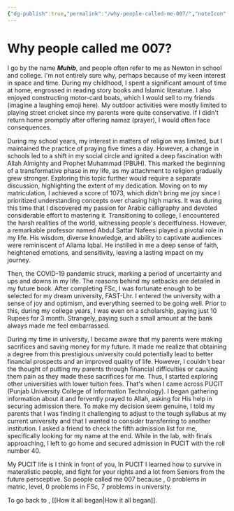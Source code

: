 ```yaml
---
{"dg-publish":true,"permalink":"/why-people-called-me-007/","noteIcon":""}
---
```



# Why people called me 007?

I go by the name _**Muhib**_, and people often refer to me as Newton in school and college. I'm not entirely sure why, perhaps because of my keen interest in space and time. During my childhood, I spent a significant amount of time at home, engrossed in reading story books and Islamic literature. I also enjoyed constructing motor-card boats, which I would sell to my friends (imagine a laughing emoji here). My outdoor activities were mostly limited to playing street cricket since my parents were quite conservative. If I didn't return home promptly after offering namaz (prayer), I would often face consequences.

During my school years, my interest in matters of religion was limited, but I maintained the practice of praying five times a day. However, a change in schools led to a shift in my social circle and ignited a deep fascination with Allah Almighty and Prophet Muhammad (PBUH). This marked the beginning of a transformative phase in my life, as my attachment to religion gradually grew stronger. Exploring this topic further would require a separate discussion, highlighting the extent of my dedication. Moving on to my matriculation, I achieved a score of 1073, which didn't bring me joy since I prioritized understanding concepts over chasing high marks. It was during this time that I discovered my passion for Arabic calligraphy and devoted considerable effort to mastering it. Transitioning to college, I encountered the harsh realities of the world, witnessing people's deceitfulness. However, a remarkable professor named Abdul Sattar Nafeesi played a pivotal role in my life. His wisdom, diverse knowledge, and ability to captivate audiences were reminiscent of Allama Iqbal. He instilled in me a deep sense of faith, heightened emotions, and sensitivity, leaving a lasting impact on my journey.

  
Then, the COVID-19 pandemic struck, marking a period of uncertainty and ups and downs in my life. The reasons behind my setbacks are detailed in my future book. After completing FSc, I was fortunate enough to be selected for my dream university, FAST-Lhr. I entered the university with a sense of joy and optimism, and everything seemed to be going well. Prior to this, during my college years, I was even on a scholarship, paying just 10 Rupees for 3 month. Strangely, paying such a small amount at the bank always made me feel embarrassed.   

During my time in university, I became aware that my parents were making sacrifices and saving money for my future. It made me realize that obtaining a degree from this prestigious university could potentially lead to better financial prospects and an improved quality of life. However, I couldn't bear the thought of putting my parents through financial difficulties or causing them pain as they made these sacrifices for me. Thus, I started exploring other universities with lower tuition fees. That's when I came across PUCIT (Punjab University College of Information Technology). I began gathering information about it and fervently prayed to Allah, asking for His help in securing admission there. To make my decision seem genuine, I told my parents that I was finding it challenging to adjust to the tough syllabus at my current university and that I wanted to consider transferring to another institution. I asked a friend to check the fifth admission list for me, specifically looking for my name at the end. While in the lab, with finals approaching, I left to go home and secured admission in PUCIT with the roll number 40.

My PUCIT life is I think in front of you, In PUCIT I learned how to survive in materalistic people, and fight for your rights and a lot from Seniors from the future persceptive. 
So people called me 007 because , 0 problems in matric, level, 0 problems in FSc, 7 problems in university.

To go back to , [[How it all began\|How it all began]].